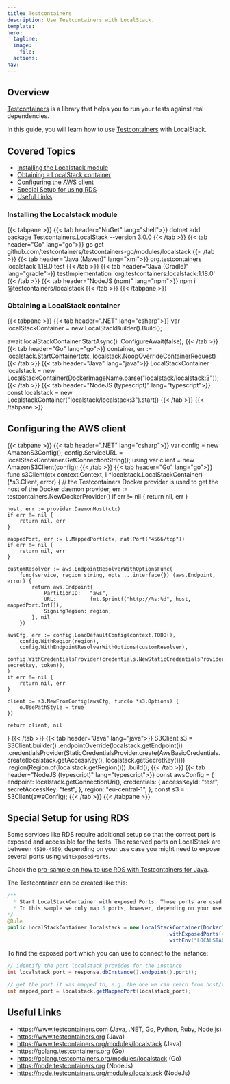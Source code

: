 ```yaml
---
title: Testcontainers
description: Use Testcontainers with LocalStack.
template: 
hero:
  tagline: 
  image:
    file: 
  actions:
nav: 
---
```


## Overview

[Testcontainers](https://www.testcontainers.com/) is a library that helps you to run your
tests against real dependencies.

In this guide, you will learn how to use [Testcontainers](https://www.testcontainers.com/)
with LocalStack.

## Covered Topics

* [Installing the Localstack module](#installing-the-localstack-module)
* [Obtaining a LocalStack container](#obtaining-a-localstack-container)
* [Configuring the AWS client](#configuring-the-aws-client)
* [Special Setup for using RDS](#special-setup-for-using-rds)
* [Useful Links](#useful-links)

### Installing the Localstack module

{{< tabpane >}}
{{< tab header="NuGet" lang="shell">}}
dotnet add package Testcontainers.LocalStack --version 3.0.0
{{< /tab >}}
{{< tab header="Go" lang="go">}}
go get github.com/testcontainers/testcontainers-go/modules/localstack
{{< /tab >}}
{{< tab header="Java (Maven)" lang="xml">}}
<dependency>
    <groupId>org.testcontainers</groupId>
    <artifactId>localstack</artifactId>
    <version>1.18.0</version>
    <scope>test</scope>
</dependency>
{{< /tab >}}
{{< tab header="Java (Gradle)" lang="gradle">}}
testImplementation 'org.testcontainers:localstack:1.18.0'
{{< /tab >}}
{{< tab header="NodeJS (npm)" lang="npm">}}
npm i @testcontainers/localstack
{{< /tab >}}
{{< /tabpane >}}

### Obtaining a LocalStack container

{{< tabpane >}}
{{< tab header=".NET" lang="csharp">}}
var localStackContainer = new LocalStackBuilder().Build();

await localStackContainer.StartAsync()
    .ConfigureAwait(false);
{{< /tab >}}
{{< tab header="Go" lang="go">}}
container, err := localstack.StartContainer(ctx, localstack.NoopOverrideContainerRequest)
{{< /tab >}}
{{< tab header="Java" lang="java">}}
LocalStackContainer localstack = new LocalStackContainer(DockerImageName.parse("localstack/localstack:3"));
{{< /tab >}}
{{< tab header="NodeJS (typescript)" lang="typescript">}}
const localstack = new LocalstackContainer("localstack/localstack:3").start()
{{< /tab >}}
{{< /tabpane >}}

## Configuring the AWS client

{{< tabpane >}}
{{< tab header=".NET" lang="csharp">}}
var config = new AmazonS3Config();
config.ServiceURL = localStackContainer.GetConnectionString();
using var client = new AmazonS3Client(config);
{{< /tab >}}
{{< tab header="Go" lang="go">}}
func s3Client(ctx context.Context, l *localstack.LocalStackContainer) (*s3.Client, error) {
    // the Testcontainers Docker provider is used to get the host of the Docker daemon
    provider, err := testcontainers.NewDockerProvider()
    if err != nil {
        return nil, err
    }

    host, err := provider.DaemonHost(ctx)
    if err != nil {
        return nil, err
    }

    mappedPort, err := l.MappedPort(ctx, nat.Port("4566/tcp"))
    if err != nil {
        return nil, err
    }

    customResolver := aws.EndpointResolverWithOptionsFunc(
        func(service, region string, opts ...interface{}) (aws.Endpoint, error) {
            return aws.Endpoint{
                PartitionID:   "aws",
                URL:           fmt.Sprintf("http://%s:%d", host, mappedPort.Int()),
                SigningRegion: region,
            }, nil
        })

    awsCfg, err := config.LoadDefaultConfig(context.TODO(),
        config.WithRegion(region),
        config.WithEndpointResolverWithOptions(customResolver),
        config.WithCredentialsProvider(credentials.NewStaticCredentialsProvider(accesskey, secretkey, token)),
    )
    if err != nil {
        return nil, err
    }

    client := s3.NewFromConfig(awsCfg, func(o *s3.Options) {
        o.UsePathStyle = true
    })

    return client, nil
}
{{< /tab >}}
{{< tab header="Java" lang="java">}}
S3Client s3 = S3Client.builder()
    .endpointOverride(localstack.getEndpoint())
    .credentialsProvider(StaticCredentialsProvider.create(AwsBasicCredentials.create(localstack.getAccessKey(), localstack.getSecretKey())))
    .region(Region.of(localstack.getRegion()))
    .build();
{{< /tab >}}
{{< tab header="NodeJS (typescript)" lang="typescript">}}
const awsConfig = {
      endpoint: localstack.getConnectionUri(),
      credentials: {
        accessKeyId: "test",
        secretAccessKey: "test",
      },
      region: "eu-central-1",
    };
const s3 = S3Client(awsConfig);
{{< /tab >}}
{{< /tabpane >}}

## Special Setup for using RDS

Some services like RDS require additional setup so that the correct port is exposed and accessible for the tests.
The reserved ports on LocalStack are between `4510-4559`, depending on your use case you might need to expose several ports using `witExposedPorts`.

Check the [pro-sample on how to use RDS with Testcontainers for Java](https://github.com/localstack/localstack-pro-samples/tree/master/testcontainers-java-sample).

The Testcontainer can be created like this:

```java
/**
  * Start LocalStackContainer with exposed Ports. Those ports are used by services like RDS, where several databases can be started, running on different ports.
  * In this sample we only map 5 ports, however, depending on your use case you may need to map ports up to 4559
*/
@Rule
public LocalStackContainer localstack = new LocalStackContainer(DockerImageName("localstack/localstack:2.0.0"))
                                                    .withExposedPorts(4510, 4511, 4512, 4513, 4514) // the port can have any value between 4510-4559, but LS starts from 4510
                                                    .withEnv("LOCALSTACK_AUTH_TOKEN", auth_token); // add your Auth Token here

```

To find the exposed port which you can use to connect to the instance:

```java
// identify the port localstack provides for the instance
int localstack_port = response.dbInstance().endpoint().port();

// get the port it was mapped to, e.g. the one we can reach from host/the test
int mapped_port = localstack.getMappedPort(localstack_port);
```

## Useful Links

* https://www.testcontainers.com (Java, .NET, Go, Python, Ruby, Node.js)
* https://www.testcontainers.org (Java)
* https://www.testcontainers.org/modules/localstack (Java)
* https://golang.testcontainers.org (Go)
* https://golang.testcontainers.org/modules/localstack (Go)
* https://node.testcontainers.org (NodeJs)
* https://node.testcontainers.org/modules/localstack (NodeJs)